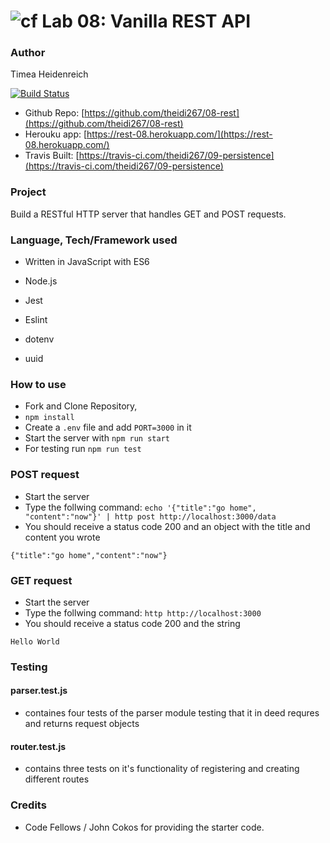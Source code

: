 ![cf](https://i.imgur.com/7v5ASc8.png) Lab 08: Vanilla REST API
======

### Author

Timea Heidenreich

[![Build Status](https://travis-ci.com/theidi267/09-persistence.svg?branch=master)](https://travis-ci.com/theidi267/09-persistence)


- Github Repo: [https://github.com/theidi267/08-rest](https://github.com/theidi267/08-rest)
- Herouku app: [https://rest-08.herokuapp.com/](https://rest-08.herokuapp.com/)
- Travis Built: [https://travis-ci.com/theidi267/09-persistence](https://travis-ci.com/theidi267/09-persistence)

### Project

Build a RESTful HTTP server that handles GET and POST requests.

### Language, Tech/Framework used

* Written in JavaScript with ES6

* Node.js
* Jest
* Eslint
* dotenv
* uuid

### How to use

- Fork and Clone Repository,
- ```npm install```
- Create a ```.env``` file and add ```PORT=3000``` in it
- Start the server with ```npm run start```
- For testing run ```npm run test```

### POST request

- Start the server
- Type the follwing command: ```echo '{"title":"go home", "content":"now"}' | http post http://localhost:3000/data```
- You should receive a status code 200 and an object with the title and content you wrote
```
{"title":"go home","content":"now"}
```

### GET request

- Start the server
- Type the follwing command: ```http http://localhost:3000```
- You should receive a status code 200 and the string 
```
Hello World
```

### Testing

#### parser.test.js 
- containes four tests of the parser module testing that it in deed requres and returns request objects

#### router.test.js
- contains three tests on it's functionality of registering and creating different routes

### Credits

* Code Fellows / John Cokos for providing the starter code.
